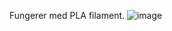 Fungerer med PLA filament.
![image](https://github.com/user-attachments/assets/aced93e1-ca98-446c-8bf7-3b8ba9feb731)
